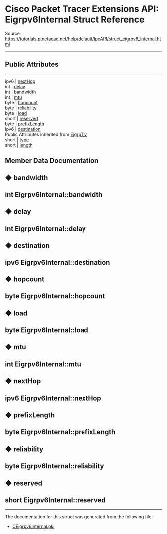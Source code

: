 # Cisco Packet Tracer Extensions API: Eigrpv6Internal Struct Reference

Source: https://tutorials.ptnetacad.net/help/default/IpcAPI/struct_eigrpv6_internal.html

---

##  Public Attributes  
  
---  
ipv6 | [nextHop](struct_eigrpv6_internal.html#af961fda7505eb9c6a0b98a9ef2103076)  
int | [delay](struct_eigrpv6_internal.html#aabb1e53c5e8b8c0f933de0cde4822b25)  
int | [bandwidth](struct_eigrpv6_internal.html#a25a1db881eaef44225e300aff9b60b83)  
int | [mtu](struct_eigrpv6_internal.html#aa6bfa720bc279ac3f7fb59322f3d2d07)  
byte | [hopcount](struct_eigrpv6_internal.html#a0abb2fe21c643dc9b8560610e6c2d780)  
byte | [reliability](struct_eigrpv6_internal.html#aa4b5cf16258646b299d5303e9e4bb1ad)  
byte | [load](struct_eigrpv6_internal.html#a756be5f76c636685f47aa4139e900bae)  
short | [reserved](struct_eigrpv6_internal.html#a4142f0fb330a2bcf30a3ac8315b52961)  
byte | [prefixLength](struct_eigrpv6_internal.html#a871eddd1267479ad662c2912e4cd08b3)  
ipv6 | [destination](struct_eigrpv6_internal.html#a93f01409d8596353fd64005e8c263fa9)  
Public Attributes inherited from [EigrpTlv](struct_eigrp_tlv.html)  
short | [type](struct_eigrp_tlv.html#ac5eab438f4185b0a2a37c27dceb78add)  
short | [length](struct_eigrp_tlv.html#ab1b096203075d93c7d840e8438d03028)  
  
## Member Data Documentation

## ◆ bandwidth

int Eigrpv6Internal::bandwidth  
---  
  
## ◆ delay

int Eigrpv6Internal::delay  
---  
  
## ◆ destination

ipv6 Eigrpv6Internal::destination  
---  
  
## ◆ hopcount

byte Eigrpv6Internal::hopcount  
---  
  
## ◆ load

byte Eigrpv6Internal::load  
---  
  
## ◆ mtu

int Eigrpv6Internal::mtu  
---  
  
## ◆ nextHop

ipv6 Eigrpv6Internal::nextHop  
---  
  
## ◆ prefixLength

byte Eigrpv6Internal::prefixLength  
---  
  
## ◆ reliability

byte Eigrpv6Internal::reliability  
---  
  
## ◆ reserved

short Eigrpv6Internal::reserved  
---  
  
* * *

The documentation for this struct was generated from the following file:

  * [CEigrpv6Internal.pki](_c_eigrpv6_internal_8pki.html)


